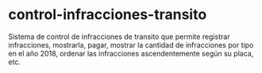 # control-infracciones-transito
Sistema de control de infracciones de transito que permite registrar infracciones, mostrarla, pagar, mostrar la cantidad de infracciones por tipo en el año 2018, ordenar las infracciones ascendentemente según su placa, etc.
